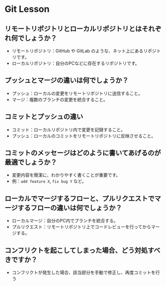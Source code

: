 # Git Lesson

## リモートリポジトリとローカルリポジトリとはそれぞれ何でしょうか？
- リモートリポジトリ：GitHub や GitLab のような、ネット上にあるリポジトリです。
- ローカルリポジトリ：自分のPCなどに存在するリポジトリです。


## プッシュとマージの違いは何でしょうか？
- プッシュ：ローカルの変更をリモートリポジトリに送信すること。
- マージ：複数のブランチの変更を統合すること。


## コミットとプッシュの違い
- コミット：ローカルリポジトリ内で変更を記録すること。
- プッシュ：ローカルのコミットをリモートリポジトリに反映させること。


## コミットのメッセージはどのように書いてあげるのが最適でしょうか？
- 変更内容を簡潔に、わかりやすく書くことが重要です。
- 例：`add feature X`, `fix bug Y` など。


## ローカルでマージするフローと、プルリクエストでマージするフローの違いは何でしょうか？
- ローカルマージ：自分のPC内でブランチを統合する。
- プルリクエスト：リモートリポジトリ上でコードレビューを行ってからマージする。


## コンフリクトを起こしてしまった場合、どう対処すべきですか？
- コンフリクトが発生した場合、該当部分を手動で修正し、再度コミットを行う
